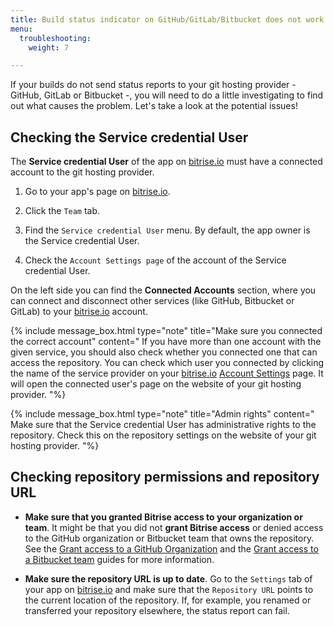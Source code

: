 ```yaml
---
title: Build status indicator on GitHub/GitLab/Bitbucket does not work
menu:
  troubleshooting:
    weight: 7

---
```

If your builds do not send status reports to your git hosting provider - GitHub, GitLab or Bitbucket -, you will need to do a little investigating to find out what causes the problem. Let's take a look at the potential issues!

## Checking the Service credential User

The **Service credential User** of the app on [bitrise.io](https://www.bitrise.io)
must have a connected account to the git hosting provider.

1. Go to your app's page on [bitrise.io](https://www.bitrise.io).

1. Click the `Team` tab.

1. Find the `Service credential User` menu. By default, the app owner is the Service credential User.

1. Check the `Account Settings page` of the account of the Service credential User.

On the left side you can find the __Connected Accounts__ section,
where you can connect and disconnect other services (like GitHub, Bitbucket or GitLab)
to your [bitrise.io](https://www.bitrise.io) account.

{% include message_box.html type="note" title="Make sure you connected the correct account" content="
If you have more than one account with the given service, you should also check whether you connected one that can access the repository.
You can check which user you connected by clicking the name of the service provider
on your [bitrise.io](https://www.bitrise.io) [Account Settings](https://www.bitrise.io/me/profile) page.
It will open the connected user's page on the website of your git hosting provider.
"%}

{% include message_box.html type="note" title="Admin rights" content="
Make sure that the Service credential User has administrative rights to the repository. Check this on the repository settings on the website of your git hosting provider.
"%}

## Checking repository permissions and repository URL

- __Make sure that you granted Bitrise access to your organization or team__.
  It might be that you did not **grant Bitrise access** or denied access to the GitHub organization or Bitbucket team
  that owns the repository.
  See the
  [Grant access to a GitHub Organization](/faq/grant-access-to-github-organization) and the
  [Grant access to a Bitbucket team](/faq/grant-access-to-bitbucket-team) guides for more information.

- __Make sure the repository URL is up to date__.
  Go to the `Settings` tab of your app on [bitrise.io](https://www.bitrise.io)
  and make sure that the `Repository URL` points to the current location of the repository. If, for example, you renamed or transferred your repository elsewhere, the status report can fail.